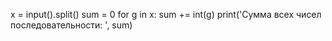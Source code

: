 x = input().split()
sum = 0
for g in x:
    sum += int(g)
print('Сумма всех чисел последовательности: ', sum)   
